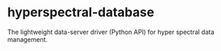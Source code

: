 # hyperspectral-database
The lightweight data-server driver (Python API) for hyper spectral data management.
